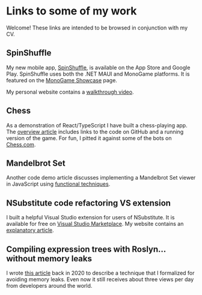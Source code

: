 # Links to some of my work
Welcome!  These links are intended to be browsed in conjunction with my CV.
## SpinShuffle
My new mobile app, [SpinShuffle](https://spinshuffle.net), is available on the App Store and Google Play.
SpinShuffle uses both the .NET MAUI and MonoGame platforms. It is featured on the 
[MonoGame Showcase](https://monogame.net/showcase) page.

My personal website contains a [walkthrough video](https://carljohansen.wordpress.com/2024/10/24/spinshuffle-puzzle-walkthrough/). 
## Chess
As a demonstration of React/TypeScript I have built a chess-playing app. The 
[overview article](https://carljohansen.wordpress.com/2024/10/03/shallow-thought-chess-player-in-react/) includes links to the code on GitHub and a running version of the game.  For fun, I pitted it against some of the bots on [Chess.com](https://carljohansen.wordpress.com/2024/10/21/shallow-thought-versus-chess-com-bots/).

## Mandelbrot Set
Another code demo article discusses implementing a Mandelbrot Set viewer in JavaScript using 
[functional techniques](https://carljohansen.wordpress.com/2019/02/14/functional-style-programming-in-javascript-with-ramda/).

## NSubstitute code refactoring VS extension
I built a helpful Visual Studio extension for users of NSubstitute.  It is available for free on [Visual Studio Marketplace](https://marketplace.visualstudio.com/items?itemName=CarlJohansen.NSubAutoAnyArg1).  My website contains an [explanatory article](https://carljohansen.wordpress.com/2023/07/04/nsubstitute-code-refactoring-vs-extension/).

## Compiling expression trees with Roslyn… without memory leaks
I wrote [this article](https://carljohansen.wordpress.com/2020/05/09/compiling-expression-trees-with-roslyn-without-memory-leaks-2/) back in 2020 to describe a technique that I formalized for avoiding memory leaks.  Even now it still receives about three views per day from developers around the world.
